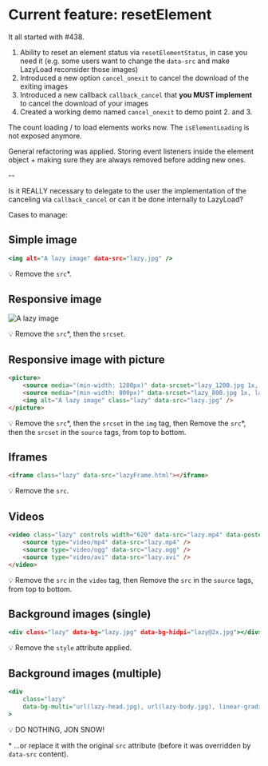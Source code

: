 # Current feature: resetElement

It all started with #438.

1. Ability to reset an element status via `resetElementStatus`, in case you need it
   (e.g. some users want to change the `data-src` and make LazyLoad reconsider those images)
2. Introduced a new option `cancel_onexit` to cancel the download of the exiting images
3. Introduced a new callback `callback_cancel` that **you MUST implement** to cancel the download of your images
4. Created a working demo named `cancel_onexit` to demo point 2. and 3.

The count loading / to load elements works now.
The `isElementLoading` is not exposed anymore.

General refactoring was applied.
Storing event listeners inside the element object + making sure they are always removed before adding new ones.

--

Is it REALLY necessary to delegate to the user the implementation of the canceling via `callback_cancel` or can it be done internally to LazyLoad?

Cases to manage:


## Simple image

```htm
<img alt="A lazy image" data-src="lazy.jpg" />
```

💡 Remove the `src`\*.


## Responsive image

<img
    alt="A lazy image"
    class="lazy"
    data-src="lazy.jpg"
    data-srcset="lazy_400.jpg 400w, lazy_800.jpg 800w"
    data-sizes="100w"
/>

💡 Remove the `src`\*, then the `srcset`.


## Responsive image with picture

```html
<picture>
    <source media="(min-width: 1200px)" data-srcset="lazy_1200.jpg 1x, lazy_2400.jpg 2x" />
    <source media="(min-width: 800px)" data-srcset="lazy_800.jpg 1x, lazy_1600.jpg 2x" />
    <img alt="A lazy image" class="lazy" data-src="lazy.jpg" />
</picture>
```

💡 Remove the `src`\*, then the `srcset` in the `img` tag, then 
   Remove the `src`\*, then the `srcset` in the `source` tags, from top to bottom.


## Iframes

```html
<iframe class="lazy" data-src="lazyFrame.html"></iframe>
```

💡 Remove the `src`.


## Videos

```html
<video class="lazy" controls width="620" data-src="lazy.mp4" data-poster="lazy.jpg">
    <source type="video/mp4" data-src="lazy.mp4" />
    <source type="video/ogg" data-src="lazy.ogg" />
    <source type="video/avi" data-src="lazy.avi" />
</video>
```

💡 Remove the `src` in the `video` tag, then 
   Remove the `src` in the `source` tags, from top to bottom.


## Background images (single)

```htm
<div class="lazy" data-bg="lazy.jpg" data-bg-hidpi="lazy@2x.jpg"></div>
```

💡 Remove the `style` attribute applied.


## Background images (multiple)

```htm
<div
    class="lazy"
    data-bg-multi="url(lazy-head.jpg), url(lazy-body.jpg), linear-gradient(#fff, #ccc)"
>
```

💡 DO NOTHING, JON SNOW!


\* ...or replace it with the original `src` attribute (before it was overridden by `data-src` content).